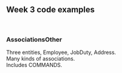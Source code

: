 ## Week 3 code examples

<br>

### AssociationsOther

Three entities, Employee, JobDuty, Address.  
Many kinds of associations.  
Includes COMMANDS.  
